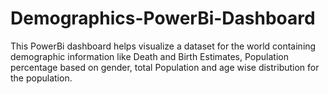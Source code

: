 # Demographics-PowerBi-Dashboard
This PowerBi dashboard helps visualize a dataset for the world containing demographic information like Death and Birth Estimates, Population percentage based on gender, total Population and age wise distribution for the population. 
